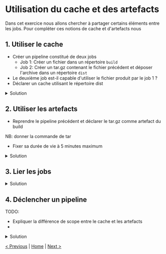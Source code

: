 # Utilisation du cache et des artefacts

Dans cet exercice nous allons chercher à partager certains éléments entre les jobs.
Pour compléter ces notions de cache et d'artefacts nous 

## 1. Utiliser le cache

* Créer un pipeline constitué de deux jobs
    * Job 1: Créer un fichier dans un répertoire `build`
    * Job 2: Créer un tar.gz contenant le fichier précédent et déposer l'archive dans un répertoire `dist` 
* Le deuxième job est-il capable d'utiliser le fichier produit par le job 1 ?
* Déclarer un cache utilisant le répertoire dist

<details>
<summary>Solution</summary>
<p>

```yaml
cache:
    paths:
        - ./build/

stages:
    - build
    - test
    - dist

build:
    stage: build
    script:
        - mkdir build
        - echo "test" > build/build-info.txt

test:
    stage: test
    script:
        - if [ ! -f build/build-info.txt ]; then exit 1; fi

dist:
    stage: dist
    script:
        - mkdir dist
        - tar zcvf dist/artifact.tar.gz build/
```

</p>
</details>

## 2. Utiliser les artefacts
    
* Reprendre le pipeline précédent et déclarer le tar.gz comme artefact du build

NB: donner la commande de tar

* Fixer sa durée de vie à 5 minutes maximum

<details>
<summary>Solution</summary>
<p>

```yaml

```

</p>
</details>

## 3. Lier les jobs

<details>
<summary>Solution</summary>
<p>

```yaml

```

</p>
</details>

## 4. Déclencher un pipeline
  
TODO: 
* Expliquer la différence de scope entre le cache et les artefacts   
* 

<details>
<summary>Solution</summary>
<p>

```yaml

```

</p>
</details>
    
[< Previous](../exercice_2/exercice_2.md) | [Home](../README.md) | [Next >](../exercice_4/exercice_4.md)